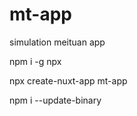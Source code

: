 # mt-app
simulation meituan app

npm i -g npx 

npx create-nuxt-app mt-app

npm i --update-binary



